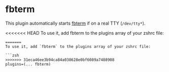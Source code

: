 # fbterm

This plugin automatically starts [fbterm](https://github.com/zhangyuanwei/fbterm)
if on a real TTY (`/dev/tty*`).

<<<<<<< HEAD
To use it, add fbterm to the plugins array of your zshrc file:
```
=======
To use it, add `fbterm` to the plugins array of your zshrc file:

```zsh
>>>>>>> 31eca46ee3b94ca84a038628e0bf6089a7488908
plugins=(... fbterm)
```
